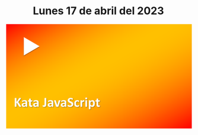 <h1 align="center"><strong>Lunes 17 de abril del 2023</strong></h1>
<a href="https://youtu.be/POzriEDYQpY?t=1"><img src="/CLASES/Kata_2/KATA_2.png"></a>
